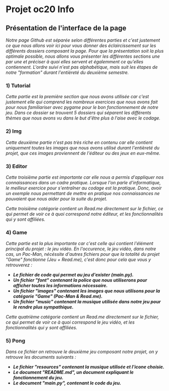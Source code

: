 # Projet oc20 Info

## Présentation de l'interface de la page
*Notre page Github est séparée selon différentes parties et c'est justement ce que nous allons voir ici pour vous donner des éclaircissement sur les différents dossiers composant la page. Pour que la présentation soit la plus optimale possible, nous allons vous présenter les différentes sections une par une et préciser à quoi elles servent et égalemment ce qu'elles contiennent. L'ordre suivi n'est pas alphabétique, mais suit les étapes de notre "formation" durant l'entièreté du deuxième semestre.*

### 1) Tutorial
*Cette partie est la première section que nous avons utilisée car c'est justement elle qui comprend les nombreux exercices que nous avons fait pour nous familiariser avec pygame pour le bon fonctionnement de notre jeu. Dans ce dossier se trouvent 5 dossiers qui séparent les différents thèmes que nous avons vu dans le but d'être plus à l'aise avec le codage.*

### 2) Img
*Cette deuxième partie n'est pas très riche en contenu car elle contient uniquement toutes les images que nous avons utilisé durant l'entièreté du projet, que ces images proviennent de l'éditeur ou des jeux en eux-même.*

### 3) Editor
*Cette troisième partie est importante car elle nous a permis d'appliquer nos connaissances dans un cadre pratique. Lorsque l'on parle d'informatique, le meilleur exercice pour s'entraîner au codage est la pratique. Donc, avoir un exemple nous permettant de mettre en pratique nos connaissances ne pouvaient que nous aider pour la suite du projet.*

*Cette troisième catégorie contient un Read.me directement sur le fichier, ce qui permet de voir ce à quoi correspond notre éditeur, et les fonctionnalités qui y sont affiliées.*

### 4) Game
*Cette partie est la plus importante car c'est celle qui contient l'élément principal du projet : le jeu vidéo. En l'occurence, le jeu vidéo, dans notre cas, un Pac-Man, nécéssite d'autres fichiers pour que la totalité du projet "Game" fonctionne (Jeu + Read.me), c'est donc pour cela que vous y retrouverez :*
* ***Le fichier de code qui permet au jeu d'exister (main.py).***
* ***Un fichier "font" contenant la police que nous utiliserons pour afficher toutes les informations nécessaire.***
* ***Un fichier "images" contenant les images que nous utilisons pour la catégorie "Game" (Pac-Man & Read.me).***
* ***Un fichier "music" contenant la musique utilisée dans notre jeu pour le rendre plus sympathique.***

*Cette quatrième catégorie contient un Read.me directement sur le fichier, ce qui permet de voir ce à quoi correspond le jeu vidéo, et les fonctionnalités qui y sont affiliées.*

### 5) Pong
*Dans ce fichier on retrouve le deuxième jeu composant notre projet, on y retrouve les documents suivants :*
* ***Le fichier "resources" contenant la musique utilisée et l'icone choisie.***
* ***Le document "README.md", un document expliquant le fonctionnement du jeu.***
* ***Le document "main.py", contenant le code du jeu.***
